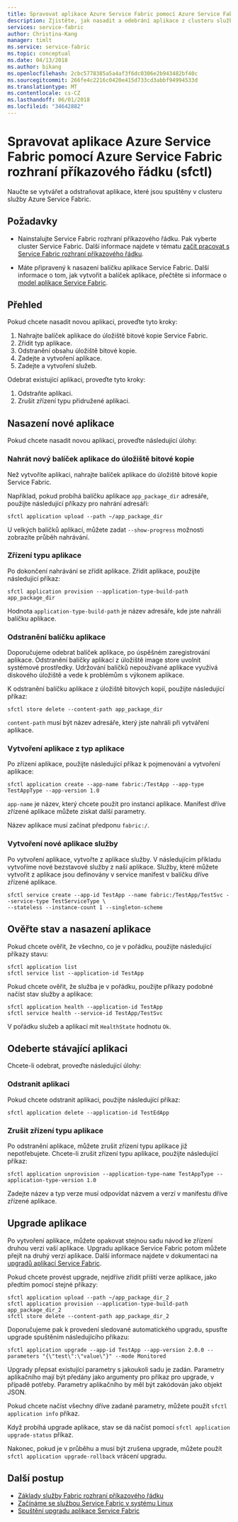 ```yaml
---
title: Spravovat aplikace Azure Service Fabric pomocí Azure Service Fabric rozhraní příkazového řádku (sfctl)
description: Zjistěte, jak nasadit a odebrání aplikace z clusteru služby Azure Service Fabric pomocí příkazového řádku Azure Service Fabric
services: service-fabric
author: Christina-Kang
manager: timlt
ms.service: service-fabric
ms.topic: conceptual
ms.date: 04/13/2018
ms.author: bikang
ms.openlocfilehash: 2cbc5778385a5a4af3f6dc0306e2b943482bf40c
ms.sourcegitcommit: 266fe4c2216c0420e415d733cd3abbf94994533d
ms.translationtype: MT
ms.contentlocale: cs-CZ
ms.lasthandoff: 06/01/2018
ms.locfileid: "34642882"
---
```

# <a name="manage-an-azure-service-fabric-application-by-using-azure-service-fabric-cli-sfctl"></a>Spravovat aplikace Azure Service Fabric pomocí Azure Service Fabric rozhraní příkazového řádku (sfctl)

Naučte se vytvářet a odstraňovat aplikace, které jsou spuštěny v clusteru služby Azure Service Fabric.

## <a name="prerequisites"></a>Požadavky

* Nainstalujte Service Fabric rozhraní příkazového řádku. Pak vyberte cluster Service Fabric. Další informace najdete v tématu [začít pracovat s Service Fabric rozhraní příkazového řádku](service-fabric-cli.md).

* Máte připravený k nasazení balíčku aplikace Service Fabric. Další informace o tom, jak vytvořit a balíček aplikace, přečtěte si informace o [model aplikace Service Fabric](service-fabric-application-model.md).

## <a name="overview"></a>Přehled

Pokud chcete nasadit novou aplikaci, proveďte tyto kroky:

1. Nahrajte balíček aplikace do úložiště bitové kopie Service Fabric.
2. Zřídit typ aplikace.
3. Odstranění obsahu úložiště bitové kopie.
4. Zadejte a vytvoření aplikace.
5. Zadejte a vytvoření služeb.

Odebrat existující aplikaci, proveďte tyto kroky:

1. Odstraňte aplikaci.
2. Zrušit zřízení typu přidružené aplikaci.

## <a name="deploy-a-new-application"></a>Nasazení nové aplikace

Pokud chcete nasadit novou aplikaci, proveďte následující úlohy:

### <a name="upload-a-new-application-package-to-the-image-store"></a>Nahrát nový balíček aplikace do úložiště bitové kopie

Než vytvoříte aplikaci, nahrajte balíček aplikace do úložiště bitové kopie Service Fabric.

Například, pokud probíhá balíčku aplikace `app_package_dir` adresáře, použijte následující příkazy pro nahrání adresáři:

```azurecli
sfctl application upload --path ~/app_package_dir
```

U velkých balíčků aplikací, můžete zadat `--show-progress` možnosti zobrazíte průběh nahrávání.

### <a name="provision-the-application-type"></a>Zřízení typu aplikace

Po dokončení nahrávání se zřídit aplikace. Zřídit aplikace, použijte následující příkaz:

```azurecli
sfctl application provision --application-type-build-path app_package_dir
```

Hodnota `application-type-build-path` je název adresáře, kde jste nahráli balíčku aplikace.

### <a name="delete-the-application-package"></a>Odstranění balíčku aplikace

Doporučujeme odebrat balíček aplikace, po úspěšném zaregistrování aplikace.  Odstranění balíčky aplikací z úložiště image store uvolnit systémové prostředky.  Udržování balíčků nepoužívané aplikace využívá diskového úložiště a vede k problémům s výkonem aplikace. 

K odstranění balíčku aplikace z úložiště bitových kopií, použijte následující příkaz:

```azurecli
sfctl store delete --content-path app_package_dir
```

`content-path` musí být název adresáře, který jste nahráli při vytváření aplikace.

### <a name="create-an-application-from-an-application-type"></a>Vytvoření aplikace z typ aplikace

Po zřízení aplikace, použijte následující příkaz k pojmenování a vytvoření aplikace:

```azurecli
sfctl application create --app-name fabric:/TestApp --app-type TestAppType --app-version 1.0
```

`app-name` je název, který chcete použít pro instanci aplikace. Manifest dříve zřízené aplikace můžete získat další parametry.

Název aplikace musí začínat předponu `fabric:/`.

### <a name="create-services-for-the-new-application"></a>Vytvoření nové aplikace služby

Po vytvoření aplikace, vytvořte z aplikace služby. V následujícím příkladu vytvoříme nové bezstavové služby z naší aplikace. Služby, které můžete vytvořit z aplikace jsou definovány v service manifest v balíčku dříve zřízené aplikace.

```azurecli
sfctl service create --app-id TestApp --name fabric:/TestApp/TestSvc --service-type TestServiceType \
--stateless --instance-count 1 --singleton-scheme
```

## <a name="verify-application-deployment-and-health"></a>Ověřte stav a nasazení aplikace

Pokud chcete ověřit, že všechno, co je v pořádku, použijte následující příkazy stavu:

```azurecli
sfctl application list
sfctl service list --application-id TestApp
```

Pokud chcete ověřit, že služba je v pořádku, použijte příkazy podobné načíst stav služby a aplikace:

```azurecli
sfctl application health --application-id TestApp
sfctl service health --service-id TestApp/TestSvc
```

V pořádku služeb a aplikací mít `HealthState` hodnotu `Ok`.

## <a name="remove-an-existing-application"></a>Odeberte stávající aplikaci

Chcete-li odebrat, proveďte následující úlohy:

### <a name="delete-the-application"></a>Odstranit aplikaci

Pokud chcete odstranit aplikaci, použijte následující příkaz:

```azurecli
sfctl application delete --application-id TestEdApp
```

### <a name="unprovision-the-application-type"></a>Zrušit zřízení typu aplikace

Po odstranění aplikace, můžete zrušit zřízení typu aplikace již nepotřebujete. Chcete-li zrušit zřízení typu aplikace, použijte následující příkaz:

```azurecli
sfctl application unprovision --application-type-name TestAppType --application-type-version 1.0
```

Zadejte název a typ verze musí odpovídat názvem a verzí v manifestu dříve zřízené aplikace.

## <a name="upgrade-application"></a>Upgrade aplikace

Po vytvoření aplikace, můžete opakovat stejnou sadu návod ke zřízení druhou verzi vaší aplikace. Upgradu aplikace Service Fabric potom můžete přejít na druhý verzí aplikace. Další informace najdete v dokumentaci na [upgradů aplikací Service Fabric](service-fabric-application-upgrade.md).

Pokud chcete provést upgrade, nejdříve zřídit příští verze aplikace, jako předtím pomocí stejné příkazy:

```azurecli
sfctl application upload --path ~/app_package_dir_2
sfctl application provision --application-type-build-path app_package_dir_2
sfctl store delete --content-path app_package_dir_2
```

Doporučujeme pak k provedení sledované automatického upgradu, spusťte upgrade spuštěním následujícího příkazu:

```azurecli
sfctl application upgrade --app-id TestApp --app-version 2.0.0 --parameters "{\"test\":\"value\"}" --mode Monitored
```

Upgrady přepsat existující parametry s jakoukoli sadu je zadán. Parametry aplikačního mají být předány jako argumenty pro příkaz pro upgrade, v případě potřeby. Parametry aplikačního by měl být zakódován jako objekt JSON.

Pokud chcete načíst všechny dříve zadané parametry, můžete použít `sfctl application info` příkaz.

Když probíhá upgrade aplikace, stav se dá načíst pomocí `sfctl application upgrade-status` příkaz.

Nakonec, pokud je v průběhu a musí být zrušena upgrade, můžete použít `sfctl application upgrade-rollback` vrácení upgradu.

## <a name="next-steps"></a>Další postup

* [Základy služby Fabric rozhraní příkazového řádku](service-fabric-cli.md)
* [Začínáme se službou Service Fabric v systému Linux](service-fabric-get-started-linux.md)
* [Spuštění upgradu aplikace Service Fabric](service-fabric-application-upgrade.md)
